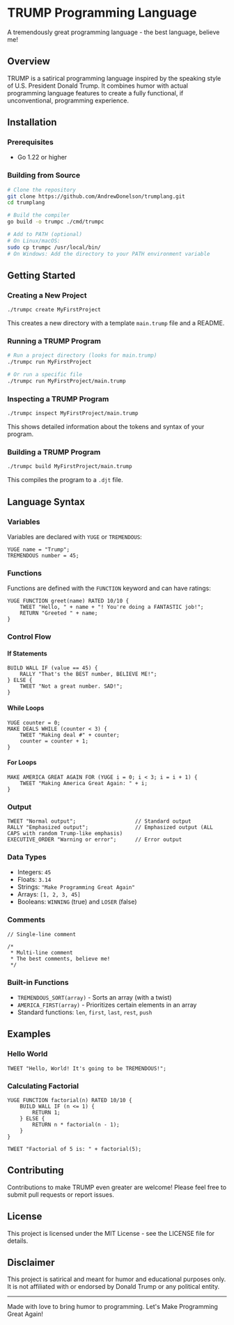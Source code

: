 # TRUMP Programming Language

A tremendously great programming language - the best language, believe me!

## Overview

TRUMP is a satirical programming language inspired by the speaking style of U.S. President Donald Trump. It combines humor with actual programming language features to create a fully functional, if unconventional, programming experience.

## Installation

### Prerequisites

- Go 1.22 or higher

### Building from Source

```bash
# Clone the repository
git clone https://github.com/AndrewDonelson/trumplang.git
cd trumplang

# Build the compiler
go build -o trumpc ./cmd/trumpc

# Add to PATH (optional)
# On Linux/macOS:
sudo cp trumpc /usr/local/bin/
# On Windows: Add the directory to your PATH environment variable
```

## Getting Started

### Creating a New Project

```bash
./trumpc create MyFirstProject
```

This creates a new directory with a template `main.trump` file and a README.

### Running a TRUMP Program

```bash
# Run a project directory (looks for main.trump)
./trumpc run MyFirstProject

# Or run a specific file
./trumpc run MyFirstProject/main.trump
```

### Inspecting a TRUMP Program

```bash
./trumpc inspect MyFirstProject/main.trump
```

This shows detailed information about the tokens and syntax of your program.

### Building a TRUMP Program

```bash
./trumpc build MyFirstProject/main.trump
```

This compiles the program to a `.djt` file.

## Language Syntax

### Variables

Variables are declared with `YUGE` or `TREMENDOUS`:

```
YUGE name = "Trump";
TREMENDOUS number = 45;
```

### Functions

Functions are defined with the `FUNCTION` keyword and can have ratings:

```
YUGE FUNCTION greet(name) RATED 10/10 {
    TWEET "Hello, " + name + "! You're doing a FANTASTIC job!";
    RETURN "Greeted " + name;
}
```

### Control Flow

#### If Statements

```
BUILD WALL IF (value == 45) {
    RALLY "That's the BEST number, BELIEVE ME!";
} ELSE {
    TWEET "Not a great number. SAD!";
}
```

#### While Loops

```
YUGE counter = 0;
MAKE DEALS WHILE (counter < 3) {
    TWEET "Making deal #" + counter;
    counter = counter + 1;
}
```

#### For Loops

```
MAKE AMERICA GREAT AGAIN FOR (YUGE i = 0; i < 3; i = i + 1) {
    TWEET "Making America Great Again: " + i;
}
```

### Output

```
TWEET "Normal output";                   // Standard output
RALLY "Emphasized output";               // Emphasized output (ALL CAPS with random Trump-like emphasis)
EXECUTIVE_ORDER "Warning or error";      // Error output
```

### Data Types

- Integers: `45`
- Floats: `3.14`
- Strings: `"Make Programming Great Again"`
- Arrays: `[1, 2, 3, 45]`
- Booleans: `WINNING` (true) and `LOSER` (false)

### Comments

```
// Single-line comment

/* 
 * Multi-line comment
 * The best comments, believe me!
 */
```

### Built-in Functions

- `TREMENDOUS_SORT(array)` - Sorts an array (with a twist)
- `AMERICA_FIRST(array)` - Prioritizes certain elements in an array
- Standard functions: `len`, `first`, `last`, `rest`, `push`

## Examples

### Hello World

```
TWEET "Hello, World! It's going to be TREMENDOUS!";
```

### Calculating Factorial

```
YUGE FUNCTION factorial(n) RATED 10/10 {
    BUILD WALL IF (n <= 1) {
        RETURN 1;
    } ELSE {
        RETURN n * factorial(n - 1);
    }
}

TWEET "Factorial of 5 is: " + factorial(5);
```

## Contributing

Contributions to make TRUMP even greater are welcome! Please feel free to submit pull requests or report issues.

## License

This project is licensed under the MIT License - see the LICENSE file for details.

## Disclaimer

This project is satirical and meant for humor and educational purposes only. It is not affiliated with or endorsed by Donald Trump or any political entity.

---

Made with love to bring humor to programming. Let's Make Programming Great Again!